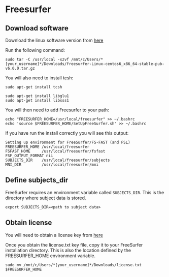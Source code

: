 # Freesurfer
## Download software
Download the linux software version from [here](https://surfer.nmr.mgh.harvard.edu/pub/dist/freesurfer/6.0.0/freesurfer-Linux-centos6_x86_64-stable-pub-v6.0.0.tar.gz)

Run the following command:

```console
sudo tar -C /usr/local -xzvf /mnt/c/Users/*[your_username]*/Downloads/freesurfer-Linux-centos6_x86_64-stable-pub-v6.0.0.tar.gz
```

You will also need to install tcsh:

```console
sudo apt-get install tcsh
```

```console
sudo apt-get install libglu1
sudo apt-get install libxss1
```

You will then need to add Freesurfer to your path:

```console
echo "FREESURFER_HOME=/usr/local/freesurfer" >> ~/.bashrc
echo 'source $FREESURFER_HOME/SetUpFreeSurfer.sh' >> ~/.bashrc
```

If you have run the install correctly you will see this output:

```console
Setting up environment for FreeSurfer/FS-FAST (and FSL)
FREESURFER_HOME /usr/local/freesurfer
FSFAST_HOME     /usr/local/freesurfer/fsfast
FSF_OUTPUT_FORMAT nii
SUBJECTS_DIR    /usr/local/freesurfer/subjects
MNI_DIR         /usr/local/freesurfer/mni
```

## Define subjects_dir
FreeSurfer requires an environment variable called ```SUBJECTS_DIR```. This is the directory where subject data is stored.

```console
export SUBJECTS_DIR=<path to subject data>
```

## Obtain license
You will need to obtain a license key from [here](https://surfer.nmr.mgh.harvard.edu/registration.html)

Once you obtain the license.txt key file, copy it to your FreeSurfer installation directory. This is also the location defined by the FREESURFER_HOME environment variable.

```console
sudo mv /mnt/c/Users/*[your_username]*/Downloads/license.txt $FREESURFER_HOME
```


